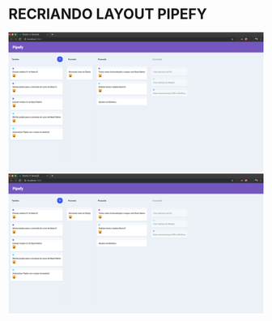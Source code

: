 # RECRIANDO LAYOUT PIPEFY
<p align="center">
    <img src="https://github.com/isaacmirandacampos/pipefyReactJS/blob/master/web/src/assets/first.png" >
    <img src="https://github.com/isaacmirandacampos/pipefyReactJS/blob/master/web/src/assets/first.png" >
</p>
